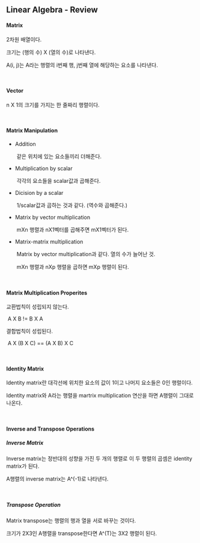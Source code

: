 ## Linear Algebra - Review

#### Matrix

2차원 배열이다.

크기는 (행의 수) X (열의 수)로 나타낸다.

A(i, j)는 A라는 행렬의 i번째 행, j번째 열에 해당하는 요소를 나타낸다.

<br>

#### Vector

n X 1의 크기를 가지는 한 줄짜리 행렬이다.

<br>

#### Matrix Manipulation

+ Addition

  ​	같은 위치에 있는 요소들끼리 더해준다.

+ Multiplication by scalar

  ​	각각의 요소들을 scalar값과 곱해준다.

+ Dicision by a scalar

  ​	1/scalar값과 곱하는 것과 같다. (역수와 곱해준다.)

+ Matrix by vector multiplication

  ​	mXn 행렬과 nX1벡터를 곱해주면 mX1벡터가 된다.

+ Matrix-matrix multiplication

  ​	Matrix by vector multiplication과 같다. 열의 수가 늘어난 것.

  ​	mXn 행렬과 nXp 행렬을 곱하면 mXp 행렬이 된다.

<br>

#### Matrix Multiplication Properites

교환법칙이 성립되지 않는다.

​	A X B != B X A

결합법칙이 성립된다.

​	A X (B X C) == (A X B) X C

<br>

#### Identity Matrix

Identity matrix란 대각선에 위치한 요소의 값이 1이고 나머지 요소들은 0인 행렬이다.

Identity matrix와 A라는 행렬을 martrix multiplication 연산을 하면 A행렬이 그대로 나온다.

<br>

#### Inverse and Transpose Operations

##### Inverse Matrix

Inverse matrix는 정반대의 성향을 가진 두 개의 행렬로 이 두 행렬의 곱셈은 identity matrix가 된다.

A행렬의 inverse matrix는 A^(-1)로 나타낸다.

<br>

##### Transpose Operation

Matrix transpose는 행렬의 행과 열을 서로 바꾸는 것이다.

크기가 2X3인 A행렬을 transpose한다면 A^(T)는 3X2 행렬이 된다.
